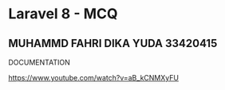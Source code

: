 # Laravel 8 - MCQ 

## MUHAMMD FAHRI DIKA YUDA 33420415

DOCUMENTATION

https://www.youtube.com/watch?v=aB_kCNMXyFU
